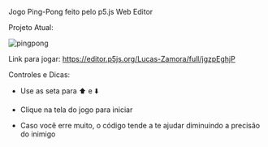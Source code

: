 Jogo Ping-Pong feito pelo p5.js Web Editor

Projeto Atual: 

![pingpong](https://user-images.githubusercontent.com/78884190/115148997-6222e980-a038-11eb-886a-bfc6cf7b6df1.png)

Link para jogar: https://editor.p5js.org/Lucas-Zamora/full/jgzpEghjP

Controles e Dicas: 
- Use as seta para ⬆️ e ⬇️

- Clique na tela do jogo para iniciar

- Caso você erre muito, o código tende a te ajudar diminuindo a precisão do inimigo



